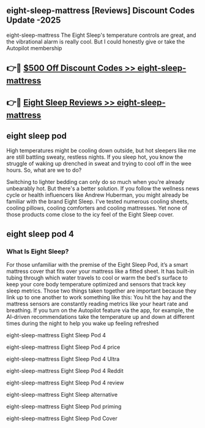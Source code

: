 ## eight-sleep-mattress [Reviews​] Discount Codes Update -2025

eight-sleep-mattress The Eight Sleep's temperature controls are great, and the vibrational alarm is really cool. But I could honestly give or take the Autopilot membership

## 👉🔴 [$500 Off Discount Codes >> eight-sleep-mattress](http://download.freeplayer.one?title=eight-sleep-mattress&ref=18-ES)

## 👉🔴 [Eight Sleep Reviews >> eight-sleep-mattress](http://download.freeplayer.one?title=eight-sleep-mattress&ref=18-ES)

## eight sleep pod

High temperatures might be cooling down outside, but hot sleepers like me are still battling sweaty, restless nights. If you sleep hot, you know the struggle of waking up drenched in sweat and trying to cool off in the wee hours. So, what are we to do?

Switching to lighter bedding can only do so much when you're already unbearably hot. But there's a better solution. If you follow the wellness news cycle or health influencers like Andrew Huberman, you might already be familiar with the brand Eight Sleep. I've tested numerous cooling sheets, cooling pillows, cooling comforters and cooling mattresses. Yet none of those products come close to the icy feel of the Eight Sleep cover.

## eight sleep pod 4

### What Is Eight Sleep?

For those unfamiliar with the premise of the Eight Sleep Pod, it’s a smart mattress cover that fits over your mattress like a fitted sheet. It has built-in tubing through which water travels to cool or warm the bed's surface to keep your core body temperature optimized and sensors that track key sleep metrics. Those two things taken together are important because they link up to one another to work something like this: You hit the hay and the mattress sensors are constantly reading metrics like your heart rate and breathing. If you turn on the Autopilot feature via the app, for example, the AI-driven recommendations take the temperature up and down at different times during the night to help you wake up feeling refreshed

eight-sleep-mattress Eight Sleep Pod 4

eight-sleep-mattress Eight Sleep Pod 4 price

eight-sleep-mattress Eight Sleep Pod 4 Ultra

eight-sleep-mattress Eight Sleep Pod 4 Reddit

eight-sleep-mattress Eight Sleep Pod 4 review

eight-sleep-mattress Eight Sleep alternative

eight-sleep-mattress Eight Sleep Pod priming

eight-sleep-mattress Eight Sleep Pod Cover